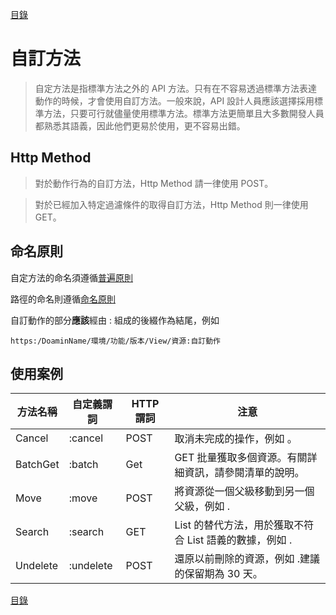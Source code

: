 [目錄](README.md "目錄")

# 自訂方法

> 自定方法是指標準方法之外的 API 方法。只有在不容易透過標準方法表達動作的時候，才會使用自訂方法。一般來說，API 設計人員應該選擇採用標準方法，只要可行就儘量使用標準方法。標準方法更簡單且大多數開發人員都熟悉其語義，因此他們更易於使用，更不容易出錯。

## Http Method

> 對於動作行為的自訂方法，Http Method 請一律使用 POST。

> 對於已經加入特定過濾條件的取得自訂方法，Http Method 則一律使用 GET。

## 命名原則

自定方法的命名須遵循[普遍原則](General_Policy.md)

路徑的命名則遵循[命名原則](3_Nameing_Principles.md)

自訂動作的部分**應該**經由 : 組成的後綴作為結尾，例如

```
https:/DoaminName/環境/功能/版本/View/資源:自訂動作
```

## 使用案例

| 方法名稱 | 自定義謂詞 | HTTP 謂詞 | 注意                                                    |
| -------- | ---------- | --------- | ------------------------------------------------------- |
| Cancel   | :cancel    | POST      | 取消未完成的操作，例如 。                               |
| BatchGet | :batch     | Get       | GET 批量獲取多個資源。有關詳細資訊，請參閱清單的說明。  |
| Move     | :move      | POST      | 將資源從一個父級移動到另一個父級，例如 .                |
| Search   | :search    | GET       | List 的替代方法，用於獲取不符合 List 語義的數據，例如 . |
| Undelete | :undelete  | POST      | 還原以前刪除的資源，例如 .建議的保留期為 30 天。        |

[目錄](README.md "目錄")
